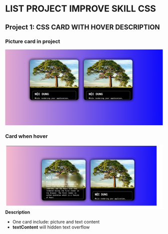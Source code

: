 # LIST PROJECT IMPROVE SKILL CSS

## Project 1: CSS CARD WITH HOVER DESCRIPTION
### Picture card in project
![Screenshot](Picture/CardHover.PNG)
### Card when hover
![Screenshot](Picture/hoverCard.PNG)
**Description**
- One card include: picture and text content
- **textContent** will hidden text overflow

